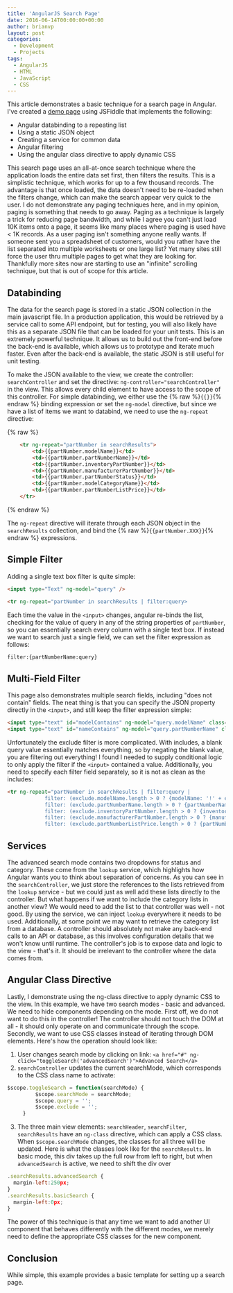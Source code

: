 ```yaml
---
title: 'AngularJS Search Page'
date: 2016-06-14T00:00:00+00:00
author: brianvp
layout: post
categories:
  - Development
  - Projects
tags:
  - AngularJS
  - HTML
  - JavaScript
  - CSS
---
```



This article demonstrates a basic technique for a search page in Angular.
I've created a [demo page](https://jsfiddle.net/brnvndr/11asbstj/9/)  using JSFiddle that implements the following:

- Angular databinding to a repeating list
- Using a static JSON object
- Creating a service for common data
- Angular filtering
- Using the angular class directive to apply dynamic CSS

This search page uses an all-at-once search technique where the application loads the entire data set first, then filters the results.  This is a simplistic technique, which works for up to a few thousand records.   The advantage is that once loaded, the data doesn't need to be re-loaded when the filters change, which can make the search appear very quick to the user.  I do not demonstrate any paging techniques here, and in my opinion, paging is something that needs to go away.   Paging as a technique is largely a trick for reducing page bandwidth, and while I agree you can't just load 10K items onto a page, it seems like many places where paging is used have < 1K records.  As a user paging isn't something anyone really wants.   If someone sent you a spreadsheet of customers, would you rather have the list separated into multiple worksheets or one large list?  Yet many sites still force the user thru multiple pages to get what they are looking for.  Thankfully more sites now are starting to use an "infinite" scrolling technique, but that is out of scope for this article.

## Databinding 

The data for the search page is stored in a static JSON collection in the main javascript file.  In a production application, this would be retrieved by a service call to some API endpoint, but for testing, you will also likely have this as a separate JSON file that can be loaded for your unit tests.  This is an extremely powerful technique.  It allows us to build out the front-end before the back-end is available, which allows us to prototype and iterate much faster.  Even after the back-end is available, the static JSON is still useful for unit testing.   

To make the JSON available to the view, we create the controller: `searchController` and set the directive: `ng-controller="searchController"` in the view. This allows every child element to have access to the scope of this controller.  For simple databinding, we either use the {% raw %}`{{}}`{% endraw %} binding expression or set the `ng-model` directive, but since we have a list of items we want to databind, we need to use the `ng-repeat` directive:

{% raw %}
```html
    <tr ng-repeat="partNumber in searchResults">
        <td>{{partNumber.modelName}}</td>
        <td>{{partNumber.partNumberName}}</td>
        <td>{{partNumber.inventoryPartNumber}}</td>
        <td>{{partNumber.manufacturerPartNumber}}</td>
        <td>{{partNumber.partNumberStatus}}</td>
        <td>{{partNumber.modelCategoryName}}</td>
        <td>{{partNumber.partNumberListPrice}}</td>
    </tr>
```
{% endraw %}

The `ng-repeat` directive will iterate through each JSON object in the `searchResults` collection, and bind the {% raw %}`{{partNumber.XXX}}`{% endraw %} expressions.  

## Simple Filter

Adding a single text box filter is quite simple:

```html
<input type="Text" ng-model="query" />

<tr ng-repeat="partNumber in searchResults | filter:query>
```

Each time the value in the `<input>` changes, angular re-binds the list, checking for the value of query in any of the string properties of `partNumber`, so you can essentially search every column with a single text box.  If instead we want to search just a single field, we can set the filter expression as follows:

```html
filter:{partNumberName:query}
```

## Multi-Field Filter

This page also demonstrates multiple search fields, including "does not contain" fields.   The neat thing is that you can specify the JSON property directly in the `<input>`, and still keep the filter expression simple:

```html
<input type="text" id="modelContains" ng-model="query.modelName" class="includeInput"/>
<input type="text" id="nameContains" ng-model="query.partNumberName" class="includeInput"/>
```

Unfortunately the exclude filter is more complicated.  With includes, a blank query value essentially matches everything, so by negating the blank value, you are filtering out everything! I found I needed to supply conditional logic to only apply the filter if the `<input>` contained a value.   Additionally, you need to specify each filter field separately, so it is not as clean as the includes:

```html
<tr ng-repeat="partNumber in searchResults | filter:query | 
            filter: (exclude.modelName.length > 0 ? {modelName: '!' + exclude.modelName} : '') |
            filter: (exclude.partNumberName.length > 0 ? {partNumberName: '!' + exclude.partNumberName} : '') |
            filter: (exclude.inventoryPartNumber.length > 0 ? {inventoryPartNumber: '!' + exclude.inventoryPartNumber} : '') |
            filter: (exclude.manufacturerPartNumber.length > 0 ? {manufacturerPartNumber: '!' + exclude.manufacturerPartNumber} : '') |
            filter: (exclude.partNumberListPrice.length > 0 ? {partNumberListPrice: '!' + exclude.partNumberListPrice} : '')">
```

## Services

The advanced search mode contains two dropdowns for status and category. These come from the `lookup` service, which highlights how Angular wants you to think about separation of concerns.   As you can see in the `searchController`, we just store the references to the lists retrieved from the `lookup` service - but we could just as well add these lists directly to the controller. But what happens if we want to include the category lists in another view?  We would need to add the list to that controller was well - not good.   By using the service, we can inject `lookup` everywhere it needs to be used.   Additionally, at some point we may want to retrieve the category list from a database.   A controller should absolutely not make any back-end calls to an API or database, as this involves configuration details that we won't know until runtime.   The controller's job is to expose data and logic to the view - that's it.   It should be irrelevant to the controller where the data comes from.   

## Angular Class Directive

Lastly, I demonstrate using the ng-class directive to apply dynamic CSS to the view.  In this example, we have two search modes - basic and advanced.  We need to hide components depending on the mode.  First off, we do not want to do this in the controller!  The controller should not touch the DOM at all - it should only operate on and communicate through the scope.   Secondly, we want to use CSS classes instead of iterating through DOM elements. Here's how the operation should look like:

1. User changes search mode by clicking on link: `<a href="#" ng-click="toggleSearch('advancedSearch')">Advanced Search</a>`
2. `searchController` updates the current searchMode, which corresponds to the CSS class name to activate:
```javascript
$scope.toggleSearch = function(searchMode) {
         $scope.searchMode = searchMode;
         $scope.query = '';
         $scope.exclude = '';
     }
```
3. The three main view elements: `searchHeader`, `searchFilter`, `searchResults` have an `ng-class` directive, which can apply a CSS class.  When `$scope.searchMode` changes, the classes for all three will be updated.   Here is what the classes look like for the `searchResults`.  In basic mode, this div takes up the full row from left to right, but when `advancedSearch` is active, we need to shift the div over
```javascript
.searchResults.advancedSearch {
  margin-left:250px;
}
.searchResults.basicSearch {
  margin-left:0px;
}
```

The power of this technique is that any time we want to add another UI component that behaves differently with the different modes, we merely need to define the appropriate CSS classes for the new component.

## Conclusion

While simple, this example provides a basic template for setting up a search page.
